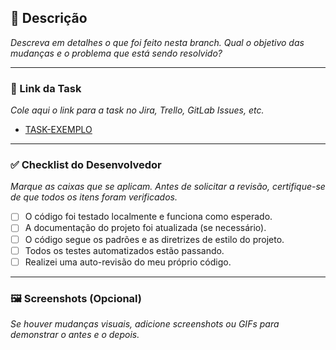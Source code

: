## 📝 Descrição

*Descreva em detalhes o que foi feito nesta branch. Qual o objetivo das mudanças e o problema que está sendo resolvido?*

---

### 🔗 Link da Task

*Cole aqui o link para a task no Jira, Trello, GitLab Issues, etc.*

- [TASK-EXEMPLO](https://link-para-sua-task.com)

---

### ✅ Checklist do Desenvolvedor

*Marque as caixas que se aplicam. Antes de solicitar a revisão, certifique-se de que todos os itens foram verificados.*

- [ ] O código foi testado localmente e funciona como esperado.
- [ ] A documentação do projeto foi atualizada (se necessário).
- [ ] O código segue os padrões e as diretrizes de estilo do projeto.
- [ ] Todos os testes automatizados estão passando.
- [ ] Realizei uma auto-revisão do meu próprio código.

---

### 🖼️ Screenshots (Opcional)

*Se houver mudanças visuais, adicione screenshots ou GIFs para demonstrar o antes e o depois.*